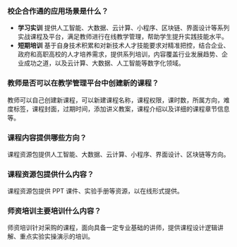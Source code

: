 ﻿### 校企合作通的应用场景是什么？

- **学习实训**
提供人工智能、大数据、云计算、小程序、区块链、界面设计等系列实战课程及平台，满足教师进行在线教学管理，帮助学生提升实践技能水平。
- **短期培训**
基于自身技术积累和对新技术人才技能要求对精准把控，结合企业、政府和高职高校的人才培养需求，提供系列培训，内容覆盖行业发展趋势、企业成功之道，以及云计算、大数据、人工智能等数字化领域。

### 教师是否可以在教学管理平台中创建新的课程？

教师可以自己创建新课程，可以新建课程名称，课程权限，课时数，所属方向，难度标签，课程封面，过期时间，添加讲义教案，课程介绍以及详细的课程章节信息等。

### 课程内容提供哪些方向？

课程资源包提供人工智能、大数据、云计算、小程序、界面设计、区块链等方向。

### 课程资源包提供什么内容？

课程资源包提供 PPT 课件、实验手册等资源，以在线形式提供。

### 师资培训主要培训什么内容？

师资培训针对采购的课程，面向具备一定专业基础的讲师，提供课程设计逻辑讲解、重点实验实操演示的培训。
